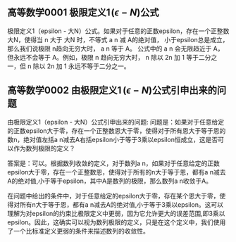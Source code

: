 ## 高等数学0001 极限定义1 $(\epsilon - N)$公式
极限定义1（epsilon - 大N）公式。如果对于任意的正数epsilon，存在一个正整数 大N，使得当 n 大于 大N 时，不等式 a n 减 A的绝对值， 小于epsilon总是成立，那么我们说极限 n趋向无穷大时， a n 等于 A。
公式中的 a n 会无限趋近于 A，但永远不会等于 A。例如，极限 n 趋向无穷大时， n 除以 2n 加 1 等于二分之一，但 n 除以 2n 加 1 永远不等于二分之一。

## 高等数学0002 由极限定义1  $(\epsilon - N)$公式引申出来的问题
由极限定义1（epsilon - 大N）公式引申出来的问题:
问题是：如果对于任意给定的正数epsilon大于零，存在一个正整数恩大于零，使得对于所有恩大于等于恩的数n，绝对值左括a n减去A右括epsilon小于等于3乘以epsilon恒成立，这是否可以作为数列极限的定义？

答案是：可以。根据数列收敛的定义，对于数列a n，如果对于任意给定的正数epsilon大于零，存在一个正整数恩，使得对于所有的n大于等于恩，都有a n减去A的绝对值,小于等于epsilon，其中A是数列的极限，那么数列a n收敛于A。

在问题中给出的条件中，对于任意给定的epsilon大于零，存在某个恩大于零，使得对所有n大于等于恩，都有a n减去A的绝对值,小于等于3乘以epsilon。这可以理解为对epsilon的约束比极限定义中更弱，因为它允许更大的误差范围,即3乘以epsilon。因此，这确实可以视为数列极限的定义，只是在这个定义中，我们使用了一个比标准定义更弱的条件来描述数列的收敛性。